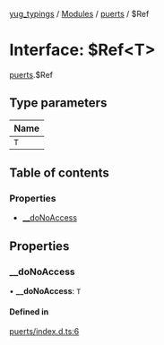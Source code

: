 [yug_typings](../README.md) / [Modules](../modules.md) / [puerts](../modules/puerts.md) / $Ref

# Interface: $Ref<T\>

[puerts](../modules/puerts.md).$Ref

## Type parameters

| Name |
| :------ |
| `T` |

## Table of contents

### Properties

- [\_\_doNoAccess](puerts._Ref.md#__donoaccess)

## Properties

### \_\_doNoAccess

• **\_\_doNoAccess**: `T`

#### Defined in

[puerts/index.d.ts:6](https://github.com/YugMetaverse/yug_typings/blob/b7d9b19/puerts/index.d.ts#L6)
